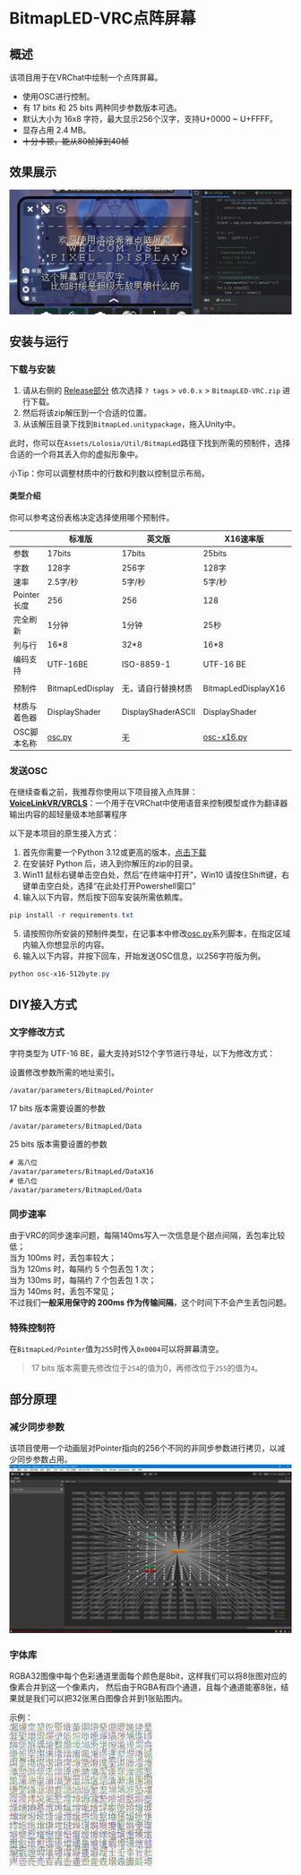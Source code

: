 # BitmapLED-VRC点阵屏幕

## 概述

该项目用于在VRChat中绘制一个点阵屏幕。

- 使用OSC进行控制。
- 有 17 bits 和 25 bits 两种同步参数版本可选。
- 默认大小为 16x8 字符，最大显示256个汉字，支持U+0000 ~ U+FFFF。
- 显存占用 2.4 MB。
- <del>十分卡顿，能从80帧掉到40帧</del>

## 效果展示

![img](./img/3d14ffe4d66bd87a9f73031ffd1d4e99.png)

## 安装与运行

### 下载与安装

1. 请从右侧的 [Release部分](https://github.com/lolosiax/VRCBitmapLed/releases) 依次选择 `? tags` > `v0.0.x` > `BitmapLED-VRC.zip` 进行下载。  
2. 然后将该zip解压到一个合适的位置。  
3. 从该解压目录下找到`BitmapLed.unitypackage`，拖入Unity中。

此时，你可以在`Assets/Lolosia/Util/BitmapLed`路径下找到所需的预制件，选择合适的一个将其丢入你的虚拟形象中。  

小Tip：你可以调整材质中的行数和列数以控制显示布局。

#### 类型介绍  
你可以参考这份表格决定选择使用哪个预制件。

|           | 标准版              | 英文版                | X16速率版                   | 256字符版                                   |
|-----------|------------------|--------------------|--------------------------|------------------------------------------|
| 参数        | 17bits           | 17bits             | 25bits                   | 25bits                                   |
| 字数        | 128字             | 256字               | 128字                     | 256字                                     |
| 速率        | 2.5字/秒           | 5字/秒               | 5字/秒                     | 5字/秒                                     |
| Pointer长度 | 256              | 256                | 128                      | 256                                      |
| 完全刷新      | 1分钟              | 1分钟                | 25秒                      | 1分钟                                      |
| 列与行       | 16*8             | 32*8               | 16*8                     | 16*16                                    |
| 编码支持      | UTF-16BE         | ISO-8859-1         | UTF-16 BE                | UTF-16 BE                                |
| 预制件       | BitmapLedDisplay | 无，请自行替换材质          | BitmapLedDisplayX16      | BitmapLedDisplayX16-512byte              |
| 材质与着色器    | DisplayShader    | DisplayShaderASCII | DisplayShader            | DisplayShader512                         |
| OSC脚本名称   | [osc.py](osc.py) | 无                  | [osc-x16.py](osc-x16.py) | [osc-x16-512byte.py](osc-x16-512byte.py) |


### 发送OSC

在继续查看之前，我推荐你使用以下项目接入点阵屏：  
**[VoiceLinkVR/VRCLS](https://github.com/VoiceLinkVR/VRCLS)**：一个用于在VRChat中使用语音来控制模型或作为翻译器输出内容的超轻量级本地部署程序

以下是本项目的原生接入方式：

1. 首先你需要一个Python 3.12或更高的版本，[点击下载](https://www.python.org/ftp/python/3.13.2/python-3.13.2-amd64.exe)
2. 在安装好 Python 后，进入到你解压的zip的目录。
3. Win11 鼠标右键单击空白处，然后“在终端中打开”，Win10 请按住Shift键，右键单击空白处，选择“在此处打开Powershell窗口”
4. 输入以下内容，然后按下回车安装所需依赖库。
```powershell
pip install -r requirements.txt
```
5. 请按照你所安装的预制件类型，在记事本中修改[osc.py](osc.py)系列脚本，在指定区域内输入你想显示的内容。
6. 输入以下内容，并按下回车，开始发送OSC信息，以256字符版为例。
```powershell
python osc-x16-512byte.py
```

## DIY接入方式

### 文字修改方式
字符类型为 UTF-16 BE，最大支持对512个字节进行寻址，以下为修改方式：

设置修改参数所需的地址索引。

```plaintext
/avatar/parameters/BitmapLed/Pointer
```

17 bits 版本需要设置的参数

```plaintext
/avatar/parameters/BitmapLed/Data
```

25 bits 版本需要设置的参数

```plaintext
# 高八位
/avatar/parameters/BitmapLed/DataX16
# 低八位
/avatar/parameters/BitmapLed/Data
```

### 同步速率

由于VRC的同步速率问题，每隔140ms写入一次信息是个甜点间隔，丢包率比较低；  
当为 100ms 时，丢包率较大；  
当为 120ms 时，每隔约 5 个包丢包 1 次；  
当为 130ms 时，每隔约 7 个包丢包 1 次；  
当为 140ms 时，丢包不常见；  
不过我们**一般采用保守的 200ms 作为传输间隔**，这个时间下不会产生丢包问题。

### 特殊控制符

在`BitmapLed/Pointer`值为`255`时传入`0x0004`可以将屏幕清空。
> 17 bits 版本需要先修改位于`254`的值为0，再修改位于`255`的值为`4`。

## 部分原理

### 减少同步参数

该项目使用一个动画层对Pointer指向的256个不同的非同步参数进行拷贝，以减少同步参数占用。
![9e79b60e3af7da642ef7c7acf9700d25.png](img/9e79b60e3af7da642ef7c7acf9700d25.png)

### 字体库

RGBA32图像中每个色彩通道里面每个颜色是8bit，这样我们可以将8张图对应的像素合并到这一个像素内，
然后由于RGBA有四个通道，且每个通道能塞8张，结果就是我们可以把32张黑白图像合并到1张贴图内。

示例：  
![unifont-2.png](Assets/Lolosia/Util/BitmapLed/Texture/unifont-2.png)